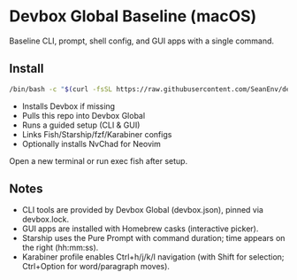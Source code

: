 # Devbox Global Baseline (macOS)

Baseline CLI, prompt, shell config, and GUI apps with a single command.

## Install

```bash
/bin/bash -c "$(curl -fsSL https://raw.githubusercontent.com/SeanEnv/devbox-global-baseline/main/bootstrap.sh)"
```

- Installs Devbox if missing
- Pulls this repo into Devbox Global
- Runs a guided setup (CLI & GUI)
- Links Fish/Starship/fzf/Karabiner configs
- Optionally installs NvChad for Neovim

Open a new terminal or run exec fish after setup.

## Notes
- CLI tools are provided by Devbox Global (devbox.json), pinned via devbox.lock.
- GUI apps are installed with Homebrew casks (interactive picker).
- Starship uses the Pure Prompt with command duration; time appears on the right (hh:mm:ss).
- Karabiner profile enables Ctrl+h/j/k/l navigation (with Shift for selection; Ctrl+Option for word/paragraph moves).
